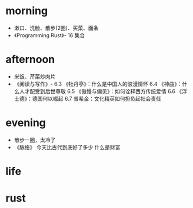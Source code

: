 # morning
* 漱口、洗脸、散步(2圈)、买菜、面条
* 《Programming Rust》- 16 集合
# afternoon
* 米饭、芹菜炒肉片
* 《阅读与写作》- 6.3 《牡丹亭》：什么是中国人的浪漫情怀
                 6.4 《神曲》：什么人才配受到后世尊敬
                 6.5 《傲慢与偏见》：如何诠释西方传统爱情
                 6.6 《浮士德》：德国何以崛起
                 6.7 普希金：文化精英如何担负起社会责任
# evening
* 散步一圈，太冷了
* 《脉络》 今天比古代到底好了多少
           什么是财富
# life

# rust
